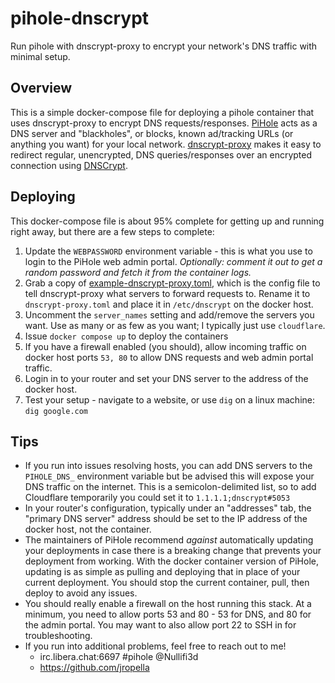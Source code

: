 # pihole-dnscrypt
Run pihole with dnscrypt-proxy to encrypt your network's DNS traffic with minimal setup.

## Overview
This is a simple docker-compose file for deploying a pihole container that uses dnscrypt-proxy to encrypt DNS requests/responses. [PiHole](https://pi-hole.net/) acts as a DNS server and "blackholes", or blocks, known ad/tracking URLs (or anything you want) for your local network. [dnscrypt-proxy](https://github.com/DNSCrypt/dnscrypt-proxy) makes it easy to redirect regular, unencrypted, DNS queries/responses over an encrypted connection using [DNSCrypt](https://www.dnscrypt.org/).

## Deploying
This docker-compose file is about 95% complete for getting up and running right away, but there are a few steps to complete:

1. Update the `WEBPASSWORD` environment variable - this is what you use to login to the PiHole web admin portal. _Optionally: comment it out to get a random password and fetch it from the container logs._
2. Grab a copy of [example-dnscrypt-proxy.toml](https://github.com/DNSCrypt/dnscrypt-proxy/blob/master/dnscrypt-proxy/example-dnscrypt-proxy.toml), which is the config file to tell dnscrypt-proxy what servers to forward requests to. Rename it to `dnscrypt-proxy.toml` and place it in `/etc/dnscrypt` on the docker host.
3. Uncomment the `server_names` setting and add/remove the servers you want. Use as many or as few as you want; I typically just use `cloudflare`.
4. Issue `docker compose up` to deploy the containers
5. If you have a firewall enabled (you should), allow incoming traffic on docker host ports `53, 80` to allow DNS requests and web admin portal traffic.
6. Login in to your router and set your DNS server to the address of the docker host.
7. Test your setup - navigate to a website, or use `dig` on a linux machine: `dig google.com`

## Tips
* If you run into issues resolving hosts, you can add DNS servers to the `PIHOLE_DNS_` environment variable but be advised this will expose your DNS traffic on the internet. This is a semicolon-delimited list, so to add Cloudflare temporarily you could set it to `1.1.1.1;dnscrypt#5053`
* In your router's configuration, typically under an "addresses" tab, the "primary DNS server" address should be set to the IP address of the docker host, not the container.
* The maintainers of PiHole recommend *against* automatically updating your deployments in case there is a breaking change that prevents your deployment from working. With the docker container version of PiHole, updating is as simple as pulling and deploying that in place of your current deployment. You should stop the current container, pull, then deploy to avoid any issues.
* You should really enable a firewall on the host running this stack. At a minimum, you need to allow ports 53 and 80 - 53 for DNS, and 80 for the admin portal. You may want to also allow port 22 to SSH in for troubleshooting.
* If you run into additional problems, feel free to reach out to me!
  * irc.libera.chat:6697 #pihole @Nullifi3d
  * https://github.com/jropella
